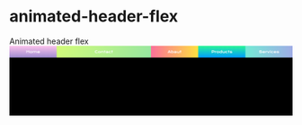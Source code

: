 # animated-header-flex

Animated header flex
![alt text](https://raw.githubusercontent.com/JuandaGarcia/animated-header-flex/master/img.png)
